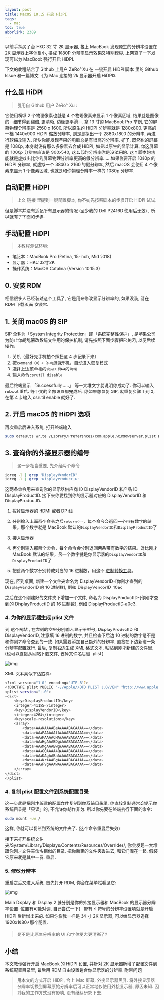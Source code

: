 ```yaml
---
layout: post
title: MacOS 10.15 开启 HiDPI
tags:
  - Mac
toc: true
abbrlink: 2389
---
```


以前手抖买了台 HKC 32 寸 2K 显示器, 接上 MacBook 发现原生的分辨率设置在 2K 显示器上字体很小, 换成 1080P 分辨率显示效果又特别模糊. 上网查了一下发现可以为 MacBook 强行开启 HiDPI. 


  下文的教程结合了 Github 上用户 ZeRo° Xu 在 一键开启 HiDPI 脚本 里的 Github Issue 和一篇博文 《为 Mac 连接的 2k 显示器开启 HiDPI》. 


## 什么是 HiDPI


> 引用自 Github 用户 ZeRo° Xu : 

  它使用横纵 2 个物理像素也就是 4 个物理像素来显示 1 个像素区域, 结果就是图像的--细节得到翻倍, 更清晰, 边缘更平滑--. 拿 13 寸的 MacBook Pro 举例, 它的屏幕物理分辨率是 2560 x 1600, 所以原生的 HiDPI 分辨率就是 1280x800. 更高的一档 1440x900 HiDPI 缩放分辨率, 则是虚拟出一个 2880x1800 的分辨率, 再进行软缩放输入. 所以你能发现苹果的电脑总是有很高的分辨率. 好了, 既然你的屏幕是 1080p, 本身就没有那么多像素去合成 HiDPI, 如果以原生的显示计算, 你这屏幕的 1080p 分辨率应该是 960x540, 这么低的分辨率你是没法用的. 这个脚本的功能就是虚拟出比你的屏幕物理分辨率更高的假分辨率……如果你要开启 1080p 的 HiDPI 分辨率, 就虚拟一个 3840 x 2160 的假分辨率, 然后 macOS 会使用 4 个像素来显示 1 个像素区域, 也就是和你物理分辨率一样的 1080p 分辨率. 

## 自动配置 HiDPI

> 上文 链接 里提到一键配置脚本, 你不妨先按照脚本的步骤开启 HiDPI 试试. 

但是脚本并没有适配所有显示器的情况 (至少我的 Dell P2416D 使用后无效) , 所以就有了下面的步骤. 


## 手动配置 HiDPI

> 本教程测试环境: 


- 笔记本：MacBook Pro (Retina, 15-inch, Mid 2018)
- 显示器：HKC 32寸2K
- 操作系统：MacOS Catalina (Version 10.15.3)

## 0. 安装 RDM

  相信很多人已经装过这个工具了, 它是用来修改显示分辨率的, 如果没装, 请在 RDM 下载页面 安装它. 

## 1. 关闭 macOS 的 SIP

  SIP 全称为「System Integrity Protection」即「系统完整性保护」, 是苹果公司为防止你胡乱篡改系统文件用的保护机制, 请先按照下面步骤把它关闭, 以便后续操作: 

1. 关机（最好先手机拍个照把这 4 步记录下来）
2. 按`command（⌘）+ R+电源键`开机，自动进入恢复模式
3. 选择上边菜单栏的`实用工具`中的`终端`
4. 输入命令`csrutil disable`

  最后终端显示 「Successfully……」 等一大堆文字就说明你成功了. 你可以输入 reboot 重启. 等下文的全部设置都完成后, 你如果想恢复 SIP, 就重复步骤 1 到 3, 在第 4 步输入 csrutil enable 就好了. 

## 2. 开启 macOS 的 HiDPI 选项

  再次重启后进入系统, 打开终端输入

```sh
sudo defaults write /Library/Preferences/com.apple.windowserver.plist DisplayResolutionEnabled -bool true
```

## 3. 查询你的外接显示器的编号

> 这一步相当重要, 先介绍两个命令


```sh
ioreg -l | grep "DisplayVendorID"
ioreg -l | grep "DisplayProductID"
```


  这两条命令用来查询你的显示器供应商 ID DisplayVendorID 和产品 ID DisplayProductID. 接下来你要找到你的显示器对应的 DisplayVendorID 和 DisplayProductID: 


1. 拔掉显示器的 HDMI 或者 DP 线

1. 分别输入上面两个命令之后`return(↩)`，每个命令会返回一个带有数字的结果。那个数字就是 MacBook 默认的`DisplayVendorID`和`DisplayProductID`了

1. 接入显示器

1. 再分别输入那两个命令，每个命令会分别返回两条带有数字的结果。对比刚才 MacBook 默认的结果，另一个数字就是你显示器的`DisplayVendorID`和`DisplayProductID`了

1. 把这两个数字分别转成对应的 16 进制数，用这个 [进制转换工具](https://tool.oschina.net/hexconvert)。


  现在, 回到桌面, 新建一个文件夹命名为 DisplayVendorID-[你刚才查到的 DisplayVendorID 的 16 进制数], 例如 DisplayVendorID-10ac. 


  之后在这个刚建好的文件夹下增加一个文件, 命名为 DisplayProductID-[你刚才查到的 DisplayProductID 的 16 进制数], 例如 DisplayProductID-a0c3. 


### 4. 为你的显示器生成 plist 文件


  到 这个网站 , 在左侧的空里分别输入显示器型号, DisplayProductID 和 DisplayVendorID, 注意填 16 进制的数字, 并且检查下后边 10 进制的数字是不是和你刚才命令查到的一致. 如果需要添加自己额外的分辨率, 直接在下边新建一条分辨率配置就行. 最后, 复制右边生成 XML 格式文本, 粘贴到刚才新建的文件里.  (也可以直接从网站下载文件, 去掉文件名后缀 .plist ) 


![img](http://ipic-typora-samzong.oss-cn-qingdao.aliyuncs.com//uPic/1606281680751-9a99cf5c-3e0d-4028-af33-ebac7e889ff8.jpeg?x-oss-process=image/resize,w_960,m_lfit)


  XML 文本类似下边这样: 


```sh
<?xml version="1.0" encoding="UTF-8"?>
<!DOCTYPE plist PUBLIC "-//Apple//DTD PLIST 1.0//EN" "http://www.apple.com/DTDs/PropertyList-1.0.dtd">
<plist version="1.0">
<dict>
    <key>DisplayProductID</key>
    <integer>41155</integer>
    <key>DisplayVendorID</key>
    <integer>4268</integer>
    <key>scale-resolutions</key>
    <array>
        <data>AAAKAAAABaAAAAABACAAAA==</data>
        <data>AAAFAAAAAtAAAAABACAAAA==</data>
        <data>AAAPAAAACHAAAAABACAAAA==</data>
        <data>AAAHgAAABDgAAAABACAAAA==</data>
        <data>AAAMgAAABwgAAAABACAAAA==</data>
        <data>AAAGQAAAA4QAAAABACAAAA==</data>
        <data>AAAKAgAABaAAAAABACAAAA==</data>
        <data>AAAKrAAABgAAAAABACAAAA==</data>
        <data>AAAFVgAAAwAAAAABACAAAA==</data>
    </array>
</dict>
</plist>
```


### 4. 复制 plist 配置文件到系统配置目录


  这一步就是把刚才新建的配置文件复制到你系统目录里, 你直接复制通常会提示你系统目录是「只读」的, 不允许你胡作非为. 所以你先要在终端执行下面的命令: 


```sh
sudo mount -uw /
```


  这样, 你就可以复制到系统的文件夹了.  (这个命令重启后失效) 


  接下来打开系统文件夹/System/Library/Displays/Contents/Resources/Overrides/, 你会发现一大堆跟你刚才文件夹命名相似的目录. 把你新建的文件夹丢进去, 和它们混在一起, 假装它原来就是其中一员. 重启. 


### 5. 修改分辨率


  重启之后又进入系统, 首先打开 RDM, 你会在菜单栏看见它: 


![img](http://ipic-typora-samzong.oss-cn-qingdao.aliyuncs.com//uPic/1606281680731-6c912092-1a63-4298-bfbe-54e98f27b67a.jpeg?x-oss-process=image/resize,w_960,m_lfit)


  Main Display 和 Display 2 就分别是你的外接显示器和 MacBook 的显示器分辨率设置 (位置有可能对调, 自己尝试一下) . 带有 ⚡️ 符号的分辨率设置项就是开启 HiDPI 后新增出来的. 如果你像我一样是 24 寸 2K 显示器, 可以给显示器选择 1920x1080⚡️那个配置. 


> 是不是比原生分辨率的 UI 和字体更大更清晰了? 


## 小结

  本文教你强行开启 MacBook 的 HiDPI 设置, 并针对 2K 显示器新增了配置文件到系统配置目录里, 最后用  RDM 自由设置适合你显示器的分辨率. 附带问题

> 用本文的方式开启 HiDPI, 合上 Mac 屏幕, 外接显示器黑屏. 将外接显示器分辨率切换到屏幕原始分辨率后可以正常地仅使用外接显示器, 原因未知. 因对我的工作方式没有影响, 没有继续研究下去. 